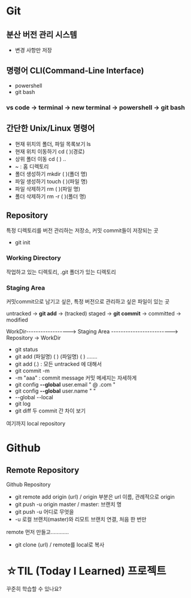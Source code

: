 # Git

## 분산 **버전 관리** 시스템

- 변경 사항만 저장



## 명령어 CLI(Command-Line Interface)

- powershell
- git bash



### vs code -> terminal -> new terminal -> powershell -> git bash



## 간단한 Unix/Linux 명령어

- 현재 위치의 폴더, 파일 목록보기 ls
- 현재 위치 이동하기 cd ( )(경로)
- 상위 폴더 이동 cd ( ) ..
- ~ : 홈 디렉토리
- 폴더 생성하기 mkdir ( )(폴더 명)
- 파일 생성하기 touch ( )(파일 명)
- 파일 삭제하기 rm ( )(파일 명)
- 폴더 삭제하기 rm -r ( )(폴더 명)



## Repository

특정 디렉토리를 버전 관리하는 저장소, 커밋 commit들이 저장되는 곳

- git init

### Working Directory

작업하고 있는 디렉토리, .git 폴더가 있는 디렉토리

### Staging Area

커밋commit으로 남기고 싶은, 특정 버전으로 관리하고 싶은 파일이 있는 곳

untracked -> **git add** -> (tracked) staged -> **git commit** -> committed -> modified

WorkDir------------------> Staging Area -------------------------> Repository -> WorkDir



- git status
- git add (파일명) ( ) (파일명) ( ) .......
- git add (.) : 모든 untracked 에 대해서
- git commit -m
- -m "aaa" : commit message 커밋 메세지는 자세하게
- git config **--global** user.email " @ .com "
- git config **--global** user.name " "
- --global --local
- git log
- git diff 두 commit 간 차이 보기

여기까지 local repository



# Github

## Remote Repository

Github Repository

- git remote add origin (url) / origin 부분은 url 이름, 관례적으로 origin
- git push -u origin master / master: 브랜치 명
- git push -u 어디로 무엇을
- -u 로컬 브랜치(master)와 리모트 브랜치 연결, 처음 한 번만

remote 먼저 만들고............

- git clone (url) / remote를 local로 복사



# ☆TIL (Today I Learned) 프로젝트

꾸준히 학습할 수 있나요?

